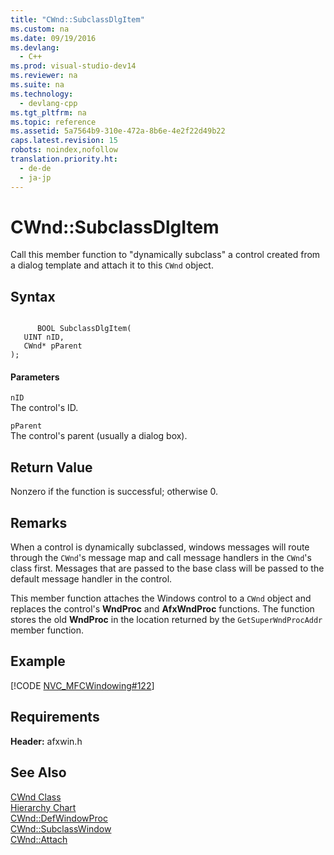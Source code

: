 ```yaml
---
title: "CWnd::SubclassDlgItem"
ms.custom: na
ms.date: 09/19/2016
ms.devlang: 
  - C++
ms.prod: visual-studio-dev14
ms.reviewer: na
ms.suite: na
ms.technology: 
  - devlang-cpp
ms.tgt_pltfrm: na
ms.topic: reference
ms.assetid: 5a7564b9-310e-472a-8b6e-4e2f22d49b22
caps.latest.revision: 15
robots: noindex,nofollow
translation.priority.ht: 
  - de-de
  - ja-jp
---
```

# CWnd::SubclassDlgItem
Call this member function to "dynamically subclass" a control created from a dialog template and attach it to this `CWnd` object.  
  
## Syntax  
  
```  
  
      BOOL SubclassDlgItem(  
   UINT nID,  
   CWnd* pParent   
);  
```  
  
#### Parameters  
 `nID`  
 The control's ID.  
  
 `pParent`  
 The control's parent (usually a dialog box).  
  
## Return Value  
 Nonzero if the function is successful; otherwise 0.  
  
## Remarks  
 When a control is dynamically subclassed, windows messages will route through the `CWnd`'s message map and call message handlers in the `CWnd`'s class first. Messages that are passed to the base class will be passed to the default message handler in the control.  
  
 This member function attaches the Windows control to a `CWnd` object and replaces the control's **WndProc** and **AfxWndProc** functions. The function stores the old **WndProc** in the location returned by the `GetSuperWndProcAddr` member function.  
  
## Example  
 [!CODE [NVC_MFCWindowing#122](../CodeSnippet/VS_Snippets_Cpp/NVC_MFCWindowing#122)]  
  
## Requirements  
 **Header:** afxwin.h  
  
## See Also  
 [CWnd Class](../vs140/CWnd-Class.md)   
 [Hierarchy Chart](../vs140/Hierarchy-Chart.md)   
 [CWnd::DefWindowProc](../vs140/CWnd--DefWindowProc.md)   
 [CWnd::SubclassWindow](../vs140/CWnd--SubclassWindow.md)   
 [CWnd::Attach](../vs140/CWnd--Attach.md)